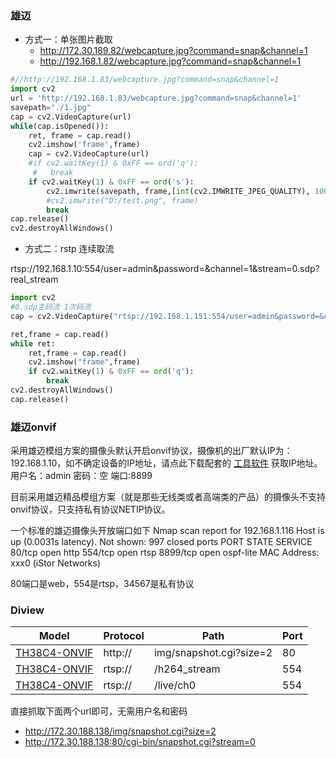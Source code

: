 ### 雄迈

- 方式一：单张图片截取
  - http://172.30.189.82/webcapture.jpg?command=snap&channel=1
  - http://192.168.1.82/webcapture.jpg?command=snap&channel=1

```python
#//http://192.168.1.83/webcapture.jpg?command=snap&channel=1
import cv2
url = 'http://192.168.1.83/webcapture.jpg?command=snap&channel=1'
savepath="./1.jpg"
cap = cv2.VideoCapture(url)
while(cap.isOpened()):
    ret, frame = cap.read()
    cv2.imshow('frame',frame)
    cap = cv2.VideoCapture(url)
    #if cv2.waitKey(1) & 0xFF == ord('q'):
     #   break
    if cv2.waitKey(1) & 0xFF == ord('s'):
        cv2.imwrite(savepath, frame,[int(cv2.IMWRITE_JPEG_QUALITY), 100])
        #cv2.imwrite("D:/test.png", frame)
        break
cap.release()
cv2.destroyAllWindows()
```

- 方式二：rstp 连续取流

 rtsp://192.168.1.10:554/user=admin&password=&channel=1&stream=0.sdp?real_stream 

```python
import cv2
#0.sdp主码流 1次码流
cap = cv2.VideoCapture("rtsp://192.168.1.151:554/user=admin&password=&channel=1&stream=0.sdp?")

ret,frame = cap.read()
while ret:
    ret,frame = cap.read()
    cv2.imshow("frame",frame)
    if cv2.waitKey(1) & 0xFF == ord('q'):
        break
cv2.destroyAllWindows()
cap.release()
```


### 雄迈onvif

采用雄迈模组方案的摄像头默认开启onvif协议，摄像机的出厂默认IP为：192.168.1.10，如不确定设备的IP地址，请点此下载配套的 [工具软件](https://www.xiongmaitech.com/service/down_detail/83/856) 获取IP地址。
用户名：admin 密码：空 端口:8899

目前采用雄迈精品模组方案（就是那些无线类或者高端类的产品）的摄像头不支持onvif协议，只支持私有协议NETIP协议。

一个标准的雄迈摄像头开放端口如下
Nmap scan report for 192.168.1.116
Host is up (0.0031s latency).
Not shown: 997 closed ports
PORT     STATE SERVICE
80/tcp   open  http
554/tcp  open  rtsp
8899/tcp open  ospf-lite
MAC Address: xxx0 (iStor Networks)

80端口是web，554是rtsp，34567是私有协议

### Diview

| Model                                                      | Protocol | Path                    | Port |
| ---------------------------------------------------------- | -------- | ----------------------- | ---- |
| [TH38C4-ONVIF](https://camlytics.com/camera/amopm#myModal) | http://  | img/snapshot.cgi?size=2 | 80   |
| [TH38C4-ONVIF](https://camlytics.com/camera/amopm#myModal) | rtsp://  | /h264_stream            | 554  |
| [TH38C4-ONVIF](https://camlytics.com/camera/amopm#myModal) | rtsp://  | /live/ch0               | 554  |

直接抓取下面两个url即可，无需用户名和密码

- http://172.30.188.138/img/snapshot.cgi?size=2
- http://172.30.188.138:80/cgi-bin/snapshot.cgi?stream=0 
